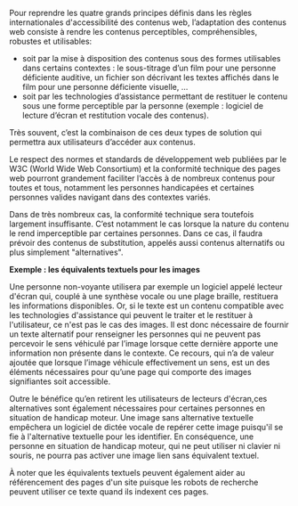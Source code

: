 Pour reprendre les quatre grands principes définis dans les règles internationales d'accessibilité des contenus web, l’adaptation des contenus web consiste à rendre les contenus perceptibles, compréhensibles, robustes et utilisables:
+ soit par la mise à disposition des contenus sous des formes utilisables dans certains contextes : le sous-titrage d’un film pour une personne déficiente auditive, un fichier son décrivant les textes affichés dans le film pour une personne déficiente visuelle, …
+ soit par les technologies d’assistance permettant de restituer le contenu sous une forme perceptible par la personne (exemple : logiciel de lecture d’écran et restitution vocale des contenus).

Très souvent, c’est la combinaison de ces deux types de solution qui permettra aux utilisateurs d’accéder aux contenus.

Le respect des normes et standards de développement web publiées par le W3C (World Wide Web Consortium) et la conformité technique des pages web pourront grandement faciliter l’accès à de nombreux contenus pour toutes et tous, notamment les personnes handicapées et certaines personnes valides navigant dans des contextes variés.

Dans de très nombreux cas, la conformité technique sera toutefois largement insuffisante. C’est notamment le cas lorsque la nature du contenu le rend imperceptible par certaines personnes. Dans ce cas, il faudra prévoir des contenus de substitution, appelés aussi contenus alternatifs ou plus simplement "alternatives".

**Exemple : les équivalents textuels pour les images**

Une personne non-voyante utilisera par exemple un logiciel appelé lecteur d'écran qui, couplé à une synthèse vocale ou une plage braille, restituera les informations disponibles. Or, si le texte est un contenu compatible avec les technologies d'assistance qui peuvent le traiter et le restituer à l'utilisateur, ce n'est pas le cas des images. Il est donc nécessaire de fournir un texte alternatif pour renseigner les personnes qui ne peuvent pas percevoir le sens véhiculé par l’image lorsque cette dernière apporte une information non présente dans le contexte. Ce recours, qui n’a de valeur ajoutée que lorsque l’image véhicule effectivement un sens, est un des éléments nécessaires pour qu’une page qui comporte des images signifiantes soit accessible.

Outre le bénéfice qu’en retirent les utilisateurs de lecteurs d'écran,ces alternatives sont également nécessaires pour certaines personnes en situation de handicap moteur. Une image sans alternative textuelle empêchera un logiciel de dictée vocale de repérer cette image puisqu'il se fie à l'alternative textuelle pour les identifier. En conséquence, une personne en situation de handicap moteur, qui ne peut utiliser ni clavier ni souris, ne pourra pas activer une image lien sans équivalent textuel.

À noter que les équivalents textuels peuvent également aider au référencement des pages d'un site puisque les robots de recherche peuvent utiliser ce texte quand ils indexent ces pages.
